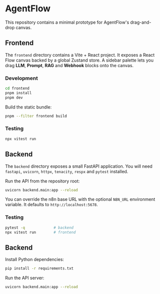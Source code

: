 # AgentFlow

This repository contains a minimal prototype for AgentFlow's drag-and-drop canvas.

## Frontend

The `frontend` directory contains a Vite + React project. It exposes a React Flow canvas backed by a global Zustand store. A sidebar palette lets you drag **LLM**, **Prompt**, **RAG** and **Webhook** blocks onto the canvas.

### Development

```bash
cd frontend
pnpm install
pnpm dev
```

Build the static bundle:

```bash
pnpm --filter frontend build
```

### Testing

```bash
npx vitest run
```

## Backend

The `backend` directory exposes a small FastAPI application. You will need
`fastapi`, `uvicorn`, `httpx`, `tenacity`, `respx` and `pytest` installed.

Run the API from the repository root:

```bash
uvicorn backend.main:app --reload
```

You can override the n8n base URL with the optional `N8N_URL` environment
variable. It defaults to `http://localhost:5678`.

### Testing

```bash
pytest -q             # backend
npx vitest run        # frontend
```

## Backend

Install Python dependencies:

```bash
pip install -r requirements.txt
```

Run the API server:

```bash
uvicorn backend.main:app --reload
```
